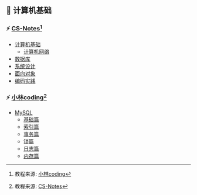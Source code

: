 ## :watermelon: 计算机基础

### :zap: [CS-Notes](./Week01)[^1]

- [计算机基础](./Week04/Day1.ipynb)
    - [计算机网络](./Week03/Day1.ipynb)
- [数据库](./Week01/Day1.ipynb)
- [系统设计](./Week05/Day1.ipynb)
- [面向对象](./Week05/Day5.ipynb)
- [编码实践](./Week06/Day1.ipynb)

### :zap: [小林coding](./Week02)[^2]

- [MySQL](./Week07/Day1.ipynb)
    - [基础篇](./Week07/Day1.ipynb)
    - [索引篇](./Week07/Day1.ipynb)
    - [事务篇](./Week07/Day1.ipynb)
    - [锁篇](./Week07/Day1.ipynb)
    - [日志篇](./Week07/Day1.ipynb)
    - [内存篇](./Week07/Day1.ipynb)

[^1]: 教程来源: [小林coding](https://github.com/xiaolincoder/CS-Base)
[^2]: 教程来源: [CS-Notes](https://github.com/CyC2018/cs-notes)